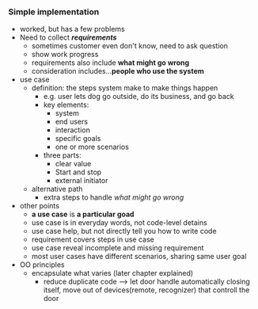 ### Simple implementation
- worked, but has a few problems
- Need to collect **_requirements_**
  - sometimes customer even don't know, need to ask question
  - show work progress
  - requirements also include **what might go wrong**
  - consideration includes...**people who use the system**
- use case
  - definition: the steps system make to make things happen
    - e.g. user lets dog go outside, do its business, and go back
    - key elements:
      - system
      - end users
      - interaction
      - specific goals
      - one or more scenarios
    - three parts:
      - clear value
      - Start and stop
      - external initiator
  - alternative path
    - extra steps to handle _what might go wrong_
- other points
  - **a use case** is **a particular goad**
  - use case is in everyday words, not code-level detains
  - use case help, but not directly tell you how to write code
  - requirement covers steps in use case
  - use case reveal incomplete and missing requirement
  - most user cases have different scenarios, sharing same user goal
- OO principles
  - encapsulate what varies (later chapter explained)
    - reduce duplicate code --> let door handle automatically closing itself, move out of devices(remote, recognizer) that controll the door